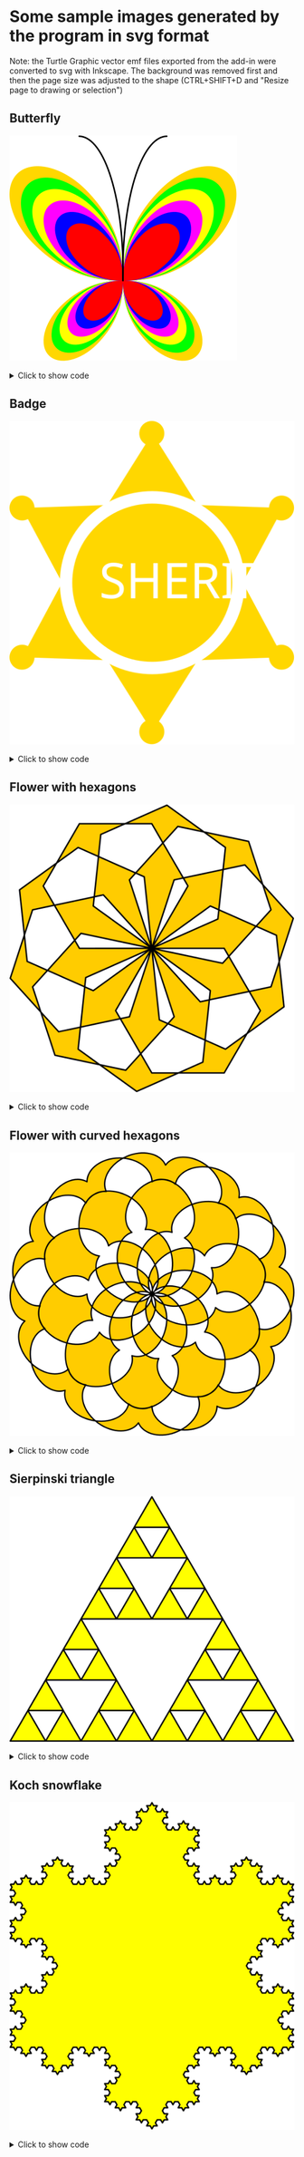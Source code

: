 # Some sample images generated by the program in svg format
Note: the Turtle Graphic vector emf files exported from the add-in were converted to svg with Inkscape. The background was removed first and then the page size was adjusted to the shape (CTRL+SHIFT+D and "Resize page to drawing or selection")


## Butterfly
![Butterfly](./turtle-graphics-butterfly.svg?raw=true)

<details>
  <summary>Click to show code</summary>
  
```VBA
Sub butterfly()
  Dim WingSize As Single, wingColors As Variant, Size As Long, i As Long
  
  turtle.Reset
  turtle.DrawingMode = ttNoScreenRefresh
  turtle.TurnLeft 45
  
  wingColors = Array(ttred, ttblue, ttmagenta, ttyellow, ttgreen, ttgold)
  With turtle:
    For Size = 100 To 50 Step -10
      
      .FillColor = wingColors(Size / 10 - 5)
      .PenDown
      For i = 1 To 4
        If i > 2 Then
          WingSize = Size * 0.7
        Else
          WingSize = Size
        End If
        .MoveCurved WingSize, WingSize / 4, ttPetalFd
        .MoveCurved -WingSize, -WingSize / 4, ttPetalFd
        .TurnLeft 90
      Next i
      .PenUp
    Next Size
    .PointInDirection 0
    .Turnright 17
    .FillColor = ttInvisible
    .PenDown
    .MoveCurved 100, 95, ttchord1
    .PenUp
    .Move -100
    .TurnLeft 17 * 2
    .PenDown
    .MoveCurved 100, -95, ttchord1
    .PenUp
    .Move -100
    
  End With
End Sub

```
</details>

## Badge
![Badge](./badge.svg?raw=true)

<details>
  <summary>Click to show code</summary>
  
```VBA
Sub Badge()
  Dim points As Long, i As Long, length As Long

  points = 6
  length = 100

  With turtle
    .Clear
    .PenUp
    .PointInDirection 0
    .FillType = ttSolid
    .FillColor = ttgold
    .PenColor = ttInvisible
    .Center
    For i = 1 To points
      .Move length
      .Point
      .PenDown
      .Ellipse length / points
      .PenUp
      .Move -length
      .Turnright 360 / points / 2
      .Move length * 0.6
      .Point
      .Move -length * 0.6
      .Turnright 360 / points / 2
    Next i
    .ClosePoints
    .PenColor = ttWhite
    .PenSize = length / points / 2
    .FillColor = ttInvisible
    .PointInDirection 90
    .PenDown
    .Ellipse 2 * length * 0.6 - length / points / 3
    .PenUp
    .FontSize = length / 3
    .FontColor = ttWhite
    .FontName = "Playbill"
    .WriteText "SHERIFF"
    .Group
    .FillColor = ttInvisible
    .PenColor = ttBlack
    .PenSize = 1
  End With

  turtle.GoToXY 20, 20
End Sub  
```
</details>

## Flower with hexagons
![Flower with hexagons](./flower1.svg?raw=true)

<details>
  <summary>Click to show code</summary>
  
```VBA
Sub flower1()
  Dim j As Long, i As Long, sides As Long, petals As Long, color As ttcolors

  sides = 6
  petals = 10
  color = ttOrange
  
  With turtle
    .Center
    .Clear
    .FillColor = color
    .PenDown
    For j = 1 To petals
      .Turnright 360 / petals
      For i = 1 To sides
        .Move 300 / sides
        .Turnright 360 / sides
      Next i
    Next j
    .PenUp
    .FillColor = ttInvisible
    .PenDown
  End With
End Sub
```
</details>


## Flower with curved hexagons
![Flower with curved hexagons](./flower2.svg?raw=true)

<details>
  <summary>Click to show code</summary>
  
```VBA
Sub flower2()
  Dim j As Long, i As Long, sides As Long, petals As Long, color As ttcolors

  sides = 6
  petals = 10
  color = ttOrange
  
  With turtle
    .Center
    .Clear
    .FillColor = color
    .PenDown
    For j = 1 To petals
      .Turnright 360 / petals
      For i = 1 To sides
        .MoveCurved 300 / sides, 110 / sides, ttaxis
        .Turnright 360 / sides
      Next i
    Next j
    .PenUp
    .FillColor = ttInvisible
    .PenDown
  End With
End Sub
```
</details>



## Sierpinski triangle
![Sierpinski triangle](./sierpinski.svg?raw=true)

<details>
  <summary>Click to show code</summary>
  
```VBA
Sub sierpinski(length As Long, depth As Long)
  Dim i As Integer

  With turtle
    If depth = 0 Then
      For i = 0 To 2
        .Move length
        .TurnLeft 120
      Next i
      Exit Sub
    End If
    sierpinski length / 2, depth - 1
    .Move length / 2
    sierpinski length / 2, depth - 1
    .Move -length / 2
    .TurnLeft 60
    .Move length / 2
    .Turnright 60
    sierpinski length / 2, depth - 1
    .TurnLeft 60
    .Move -length / 2
    .Turnright 60
  End With
End Sub


Sub draw_triangle()
  Dim depth As Long
  
  depth = 3

  With turtle
    .Reset
    .DrawingMode = ttNoScreenRefresh
    .FillType = ttSolid
    .FillColor = ttyellow
    .y = .y + 100
    .x = .x - 100
    sierpinski 200, depth
    .PenUp
    .FillColor = ttInvisible
  End With
End Sub
```
</details>
  

## Koch snowflake
![Koch snowflake](./koch.svg?raw=true)

<details>
  <summary>Click to show code</summary>
  
```VBA
Sub Koch(depth As Long, length As Single)
  With turtle
    If depth = 1 Then
      .Move length
      Exit Sub
    End If
    Koch depth - 1, length / 3
    .Turnleft 60
    Koch depth - 1, length / 3
    .Turnright 120
    Koch depth - 1, length / 3
    .Turnleft 60
    Koch depth - 1, length / 3
  End With
End Sub


Sub draw_snowflake()
  Dim i As Long, depth As Long
  
  depth = 5
  
  With turtle
    .Reset
    .FillType = ttSolid
    .FillColor = ttyellow
    .PenUp
    .x = .x - 100
    .y = .y - 70
    .PenDown
    For i = 1 To 3
      Koch depth, 200
      .Turnright 120
    Next i
    .PenUp
    .FillColor = ttInvisible
  End With
End Sub



```
</details>


